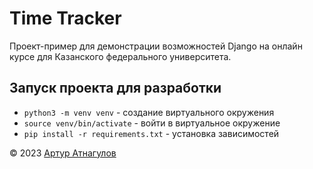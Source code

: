 # Time Tracker

Проект-пример для демонстрации возможностей Django на онлайн курсе для Казанского федерального университета.

## Запуск проекта для разработки

- `python3 -m venv venv` - создание виртуального окружения
- `source venv/bin/activate` - войти в виртуальное окружение
- `pip install -r requirements.txt` - установка зависимостей

&copy; 2023 [Артур Атнагулов](https://atnartur.dev)
